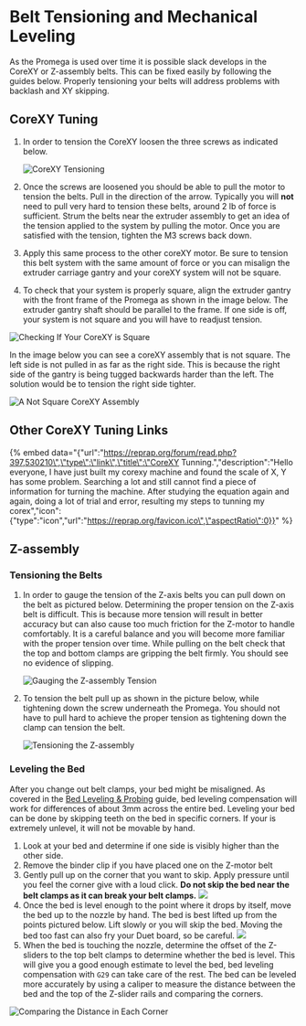 # Belt Tensioning and Mechanical Leveling

As the Promega is used over time it is possible slack develops in the CoreXY or Z-assembly belts. This can be fixed easily by following the guides below. Properly tensioning your belts will address problems with backlash and XY skipping.

## CoreXY Tuning

1. In order to tension the CoreXY loosen the three screws as indicated below.

   ![CoreXY Tensioning](../.gitbook/assets/fw2dceds663usirn-tensioningcorexy.jpg)

2. Once the screws are loosened you should be able to pull the motor to tension the belts. Pull in the direction of the arrow. Typically you will **not** need to pull very hard to tension these belts, around 2 lb of force is sufficient. Strum the belts near the extruder assembly to get an idea of the tension applied to the system by pulling the motor. Once you are satisfied with the tension, tighten the M3 screws back down.
3. Apply this same process to the other coreXY motor. Be sure to tension this belt system with the same amount of force or you can misalign the extruder carriage gantry and your coreXY system will not be square. 
4. To check that your system is properly square, align the extruder gantry with the front frame of the Promega as shown in the image below. The extruder gantry shaft should be parallel to the frame. If one side is off, your system is not square and you will have to readjust tension. 

![Checking If Your CoreXY is Square](../.gitbook/assets/howtocheckifsquare.jpg)

In the image below you can see a coreXY assembly that is not square. The left side is not pulled in as far as the right side. This is because the right side of the gantry is being tugged backwards harder than the left. The solution would be to tension the right side tighter.

![A Not Square CoreXY Assembly](../.gitbook/assets/notsquarecorexy.jpg)

## Other CoreXY Tuning Links

{% embed data="{\"url\":\"https://reprap.org/forum/read.php?397,530210\",\"type\":\"link\",\"title\":\"CoreXY Tunning.\",\"description\":\"Hello everyone, I have just built my corexy machine and found the scale of X, Y has some problem. Searching a lot and still cannot find a piece of information for turning the machine. After studying the equation again and again, doing a lot of trial and error, resulting my steps to tunning my corex\",\"icon\":{\"type\":\"icon\",\"url\":\"https://reprap.org/favicon.ico\",\"aspectRatio\":0}}" %}

## Z-assembly

### Tensioning the Belts

1. In order to gauge the tension of the Z-axis belts you can pull down on the belt as pictured below. Determining the proper tension on the Z-axis belt is difficult. This is because more tension will result in better accuracy but can also cause too much friction for the Z-motor to handle comfortably. It is a careful balance and you will become more familiar with the proper tension over time. While pulling on the belt check that the top and bottom clamps are gripping the belt firmly. You should see no evidence of slipping.

   ![Gauging the Z-assembly Tension](../.gitbook/assets/w94x14fanyl02dp2-belttension.jpg)

2. To tension the belt pull up as shown in the picture below, while tightening down the screw underneath the Promega. You should not have to pull hard to achieve the proper tension as tightening down the clamp can tension the belt.

   ![Tensioning the Z-assembly](../.gitbook/assets/xg91hfq6npl3of53-tensioningthebelt.jpg)

### Leveling the Bed

After you change out belt clamps, your bed might be misaligned. As covered in the [Bed Leveling & Probing](https://m3d.gitbook.io/promega-docs/printing-guides/slicers-and-printer-settings/bed-leveling-and-probing) guide, bed leveling compensation will work for differences of about 3mm across the entire bed. Leveling your bed can be done by skipping teeth on the bed in specific corners. If your is extremely unlevel, it will not be movable by hand.

1. Look at your bed and determine if one side is visibly higher than the other side.
2. Remove the binder clip if you have placed one on the Z-motor belt
3. Gently pull up on the corner that you want to skip. Apply pressure until you feel the corner give with a loud click. **Do not skip the bed near the belt clamps as it can break your belt clamps.**  ![](../.gitbook/assets/skippingthebed.gif) 
4. Once the bed is level enough to the point where it drops by itself, move the bed up to the nozzle by hand. The bed is best lifted up from the points pictured below. Lift slowly or you will skip the bed. Moving the bed too fast can also fry your Duet board, so be careful.  ![](../.gitbook/assets/wheretoholdbed.jpg) 
5. When the bed is touching the nozzle, determine the offset of the Z-sliders to the top belt clamps to determine whether the bed is level. This will give you a good enough estimate to level the bed, bed leveling compensation with `G29` can take care of the rest. The bed can be leveled more accurately by using a caliper to measure the distance between the bed and the top of the Z-slider rails and comparing the corners.

![Comparing the Distance in Each Corner](../.gitbook/assets/zvlnwj7ervnsrbpg-distancebedcorners.jpg)

